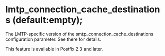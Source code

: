 # lmtp_connection_cache_destinations (default:empty); 

 The LMTP-specific version of the smtp_connection_cache_destinations
configuration parameter.  See there for details. 

 This feature is available in Postfix 2.3 and later. 


